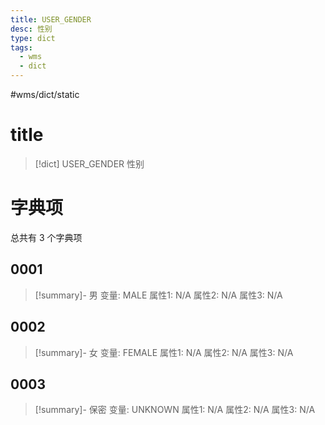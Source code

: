 ```yaml
---
title: USER_GENDER
desc: 性别
type: dict
tags:
  - wms
  - dict
---
```

#wms/dict/static

# title
>[!dict] USER_GENDER
> 性别

# 字典项
总共有 3 个字典项
## 0001
>[!summary]- 男
>变量: MALE
>属性1: N/A
>属性2: N/A
>属性3: N/A

## 0002
>[!summary]- 女
>变量: FEMALE
>属性1: N/A
>属性2: N/A
>属性3: N/A

## 0003
>[!summary]- 保密
>变量: UNKNOWN
>属性1: N/A
>属性2: N/A
>属性3: N/A
